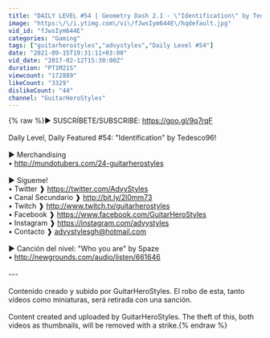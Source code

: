 ```yaml
---
title: "DAILY LEVEL #54 | Geometry Dash 2.1 - \"Identification\" by Tedesco96 | GuitarHeroStyles"
image: "https:\/\/i.ytimg.com\/vi\/fJwsIym644E\/hqdefault.jpg"
vid_id: "fJwsIym644E"
categories: "Gaming"
tags: ["guitarherostyles","advystyles","Daily Level #54"]
date: "2021-09-15T19:31:11+03:00"
vid_date: "2017-02-12T15:30:00Z"
duration: "PT1M21S"
viewcount: "172889"
likeCount: "3329"
dislikeCount: "44"
channel: "GuitarHeroStyles"
---
```

{% raw %}► SUSCRÍBETE/SUBSCRIBE: <a rel="nofollow" target="blank" href="https://goo.gl/9q7rqF">https://goo.gl/9q7rqF</a><br /><br />Daily Level, Daily Featured #54: &quot;Identification&quot; by Tedesco96!<br /><br />► Merchandising<br />• <a rel="nofollow" target="blank" href="http://mundotubers.com/24-guitarherostyles">http://mundotubers.com/24-guitarherostyles</a><br /><br />► Sígueme!<br />• Twitter ❱ <a rel="nofollow" target="blank" href="https://twitter.com/AdvyStyles">https://twitter.com/AdvyStyles</a><br />• Canal Secundario ❱ <a rel="nofollow" target="blank" href="http://bit.ly/2l0mm73">http://bit.ly/2l0mm73</a><br />• Twitch ❱ <a rel="nofollow" target="blank" href="http://www.twitch.tv/guitarherostyles">http://www.twitch.tv/guitarherostyles</a><br />• Facebook ❱ <a rel="nofollow" target="blank" href="https://www.facebook.com/GuitarHeroStyles">https://www.facebook.com/GuitarHeroStyles</a><br />• Instagram ❱ <a rel="nofollow" target="blank" href="https://instagram.com/advystyles">https://instagram.com/advystyles</a><br />• Contacto ❱ advystylesgh@hotmail.com <br /><br />► Canción del nivel: &quot;Who you are&quot; by Spaze<br />• <a rel="nofollow" target="blank" href="http://newgrounds.com/audio/listen/661646">http://newgrounds.com/audio/listen/661646</a><br /><br />---<br /><br />Contenido creado y subido por GuitarHeroStyles. El robo de esta, tanto vídeos como miniaturas, será retirada con una sanción.<br /><br />Content created and uploaded by GuitarHeroStyles. The theft of this, both videos as thumbnails, will be removed with a strike.{% endraw %}

